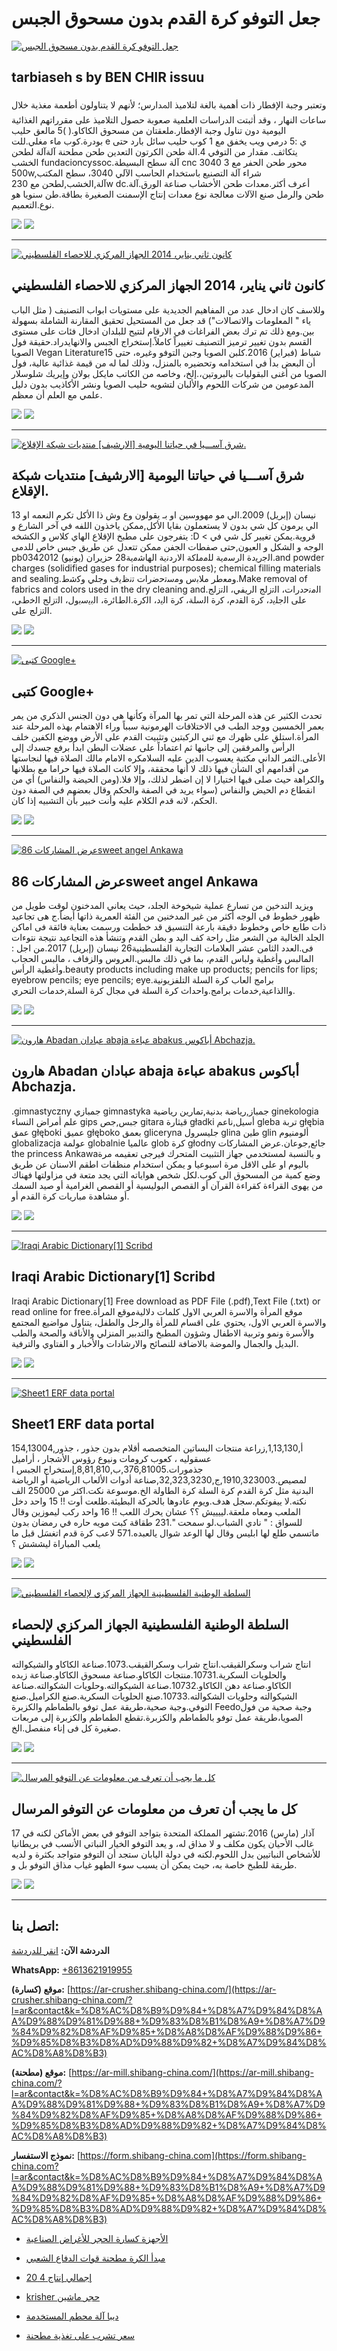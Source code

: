 # جعل التوفو كرة القدم بدون مسحوق الجبس

<a href="https://swt.shibang-china.com/?l=ar&img&k=%D8%AC%D8%B9%D9%84+%D8%A7%D9%84%D8%AA%D9%88%D9%81%D9%88+%D9%83%D8%B1%D8%A9+%D8%A7%D9%84%D9%82%D8%AF%D9%85+%D8%A8%D8%AF%D9%88%D9%86+%D9%85%D8%B3%D8%AD%D9%88%D9%82+%D8%A7%D9%84%D8%AC%D8%A8%D8%B3" target="_blank">![جعل التوفو كرة القدم بدون مسحوق الجبس](http://static.shibang-china.com/all-800x300/1149.jpg)</a>

## tarbiaseh s by BEN CHIR issuu
وﺗﻌﺘﺒﺮ وﺟﺒﺔ اﻹﻓﻄﺎر ذات أﻫﻤﻴﺔ ﺑﺎﻟﻐﺔ ﻟﺘﻼﻣﻴﺬ اﳌﺪارس؛ ﻷﻧﻬﻢ ﻻ ﻳﺘﻨﺎوﻟﻮن أﻃﻌﻤﺔ ﻣﻐﺬﻳﺔ ﺧﻼل ﺳﺎﻋﺎت اﻟﻨﻬﺎر ، وﻗﺪ أﺛﺒﺘﺖ اﻟﺪراﺳﺎت اﻟﻌﻠﻤﻴﺔ ﺻﻌﻮﺑﺔ ﺣﺼﻮل اﻟﺘﻼﻣﻴﺬ ﻋﻠﻰ ﻣﻘﺮراﺗﻬﻢ اﻟﻐﺬاﺋﻴﺔ اﻟﻴﻮﻣﻴﺔ دون ﺗﻨﺎول وﺟﺒﺔ اﻹﻓﻄﺎر‪‬.ملعقتان من مسحوق الكاكاو.( )5 مالعق حليب بودرة.كوب ماء مغلي.للت e ي :5 درمي ويب يخفق مع 1 كوب حليب سائل بارد حتى يتكاثف. مقدار من التوفي 4.الة طحن الكرتون التعدين طحن مطحنة آلةآلة لطحن الخشب fundacioncyssoc.آلة سطح البسيطة cnc 3040 3 محور طحن الحفر مع 500w,شراء آلة التصنيع باستخدام الحاسب الآلي 3040، سطح المكتب آلة,الخشب,لطحن مع 230w dc.أعرف أكثر.معدات طحن الأخشاب صناعة الورق.آلة طحن والرمل صنع الآلات معالجة نوع معدات إنتاج الإسمنت الصغيرة بطاقة.طن سنويا هو نوع.التعميم.


<a href="https://whatsapp.shibangsoft.com/WhatsApp.php" target="_blank" title="WhatsApp">![](http://static.shibang-china.com/icon/whatsapp.png)</a> <a href="https://swt.shibang-china.com/?l=ar&icon&k=%D8%AC%D8%B9%D9%84+%D8%A7%D9%84%D8%AA%D9%88%D9%81%D9%88+%D9%83%D8%B1%D8%A9+%D8%A7%D9%84%D9%82%D8%AF%D9%85+%D8%A8%D8%AF%D9%88%D9%86+%D9%85%D8%B3%D8%AD%D9%88%D9%82+%D8%A7%D9%84%D8%AC%D8%A8%D8%B3" target="_blank">![](http://static.shibang-china.com/icon/chat-ar.png)</a>

---

<a href="https://swt.shibang-china.com/?l=ar&img&k=%D8%AC%D8%B9%D9%84+%D8%A7%D9%84%D8%AA%D9%88%D9%81%D9%88+%D9%83%D8%B1%D8%A9+%D8%A7%D9%84%D9%82%D8%AF%D9%85+%D8%A8%D8%AF%D9%88%D9%86+%D9%85%D8%B3%D8%AD%D9%88%D9%82+%D8%A7%D9%84%D8%AC%D8%A8%D8%B3" target="_blank">![كانون ثاني يناير، 2014 الجهاز المركزي للاحصاء الفلسطيني](http://static.shibang-china.com/all-800x300/287.jpg)</a>

## كانون ثاني يناير، 2014 الجهاز المركزي للاحصاء الفلسطيني
وللاسف كان ادخال عدد من المفاهيم الجديدية على مستويات ابواب التصنيف ( مثل الباب ياء &quot; المعلومات والاتصالات&quot;) قد جعل من المستحيل تحقيق المقارنة الشاملة بسهولة بين.ومع ذلك تم ترك بعض الفراغات في الارقام لتتيح للبلدان ادخال فئات على مستوى القسم بدون تغيير ترميز التصنيف تغييراً كاملاً.إستخراج الجبس والانهايدراد.حقيقة فول الصويا Vegan Literature15 شباط (فبراير) 2016.كلبن الصويا وجبن التوفو وغيره، حتى أن البعض بدأ في استخدامه وتحضيره بالمنزل، وذلك لما له من قيمة غذائية عالية، فول الصويا من أغنى البقوليات بالبروتين،.إلخ، وخاصه من الكاتب مايكل بولان وإيريك شلوسلار المدعومين من شركات اللحوم والألبان لتشويه حليب الصويا ونشر الأكاذيب بدون دليل علمي مع العلم أن معظم.


<a href="https://whatsapp.shibangsoft.com/WhatsApp.php" target="_blank" title="WhatsApp">![](http://static.shibang-china.com/icon/whatsapp.png)</a> <a href="https://swt.shibang-china.com/?l=ar&icon&k=%D8%AC%D8%B9%D9%84+%D8%A7%D9%84%D8%AA%D9%88%D9%81%D9%88+%D9%83%D8%B1%D8%A9+%D8%A7%D9%84%D9%82%D8%AF%D9%85+%D8%A8%D8%AF%D9%88%D9%86+%D9%85%D8%B3%D8%AD%D9%88%D9%82+%D8%A7%D9%84%D8%AC%D8%A8%D8%B3" target="_blank">![](http://static.shibang-china.com/icon/chat-ar.png)</a>

---

<a href="https://swt.shibang-china.com/?l=ar&img&k=%D8%AC%D8%B9%D9%84+%D8%A7%D9%84%D8%AA%D9%88%D9%81%D9%88+%D9%83%D8%B1%D8%A9+%D8%A7%D9%84%D9%82%D8%AF%D9%85+%D8%A8%D8%AF%D9%88%D9%86+%D9%85%D8%B3%D8%AD%D9%88%D9%82+%D8%A7%D9%84%D8%AC%D8%A8%D8%B3" target="_blank">![شرق آســـيا في حياتنا اليومية [الارشيف] منتديات شبكة الإقلاع.](http://static.shibang-china.com/all-800x300/1245.jpg)</a>

## شرق آســـيا في حياتنا اليومية [الارشيف] منتديات شبكة الإقلاع.
13 نيسان (إبريل) 2009.الي مو مهووسين او بـ يقولون وع وش ذا الأكل تكرم النعمه او الي يرمون كل شي بدون لا يستعملون بقايا الأكل,ممكن ياخذون اللفه في آخر الشارع و يتفرجون على مطبخ الإقلاع الهاي كلاس و الكشخه :D &lt; قروية.يمكن تغيير كل شي في الوجه و الشكل و العيون,حتى صفطات الجفن ممكن تتعدل عن طريق جبس خاص للدمى pb034اﻟﺟرﻳدة اﻟرﺳﻣﻳﺔ ﻟﻠﻣﻣﻠﻛﺔ اﻻردﻧﻳﺔ اﻟﻬﺎﺷﻣﻳﺔ28 حزيران (يونيو) 2012.and powder charges (solidified gases for industrial purposes); chemical filling materials and sealing.وﻣﻌطر ﻣﻼﺑس وﻣﺳﺗﺣﺿرات ﺗﻧظﻳف وﺟﻠﻲ وﻛﺷط.Make removal of fabrics and colors used in the dry cleaning and.اﻟﻣﻧﺣدرات، اﻟﺗزﻟﺞ اﻟرﻳﻔﻲ، اﻟﺗزﻟﺞ ﻋﻠﻰ اﻟﺟﻠﻳد، ﻛرة اﻟﻘدم، ﻛرة اﻟﺳﻠﺔ، ﻛرة اﻟﻳد، اﻟﻛرة.اﻟطﺎﺋرة، اﻟﺑﻳﺳﺑوﻝ، اﻟﺗزﻟﺞ اﻟﺧطﻲ، اﻟﺗزﻟﺞ ﻋﻠﻰ.


<a href="https://whatsapp.shibangsoft.com/WhatsApp.php" target="_blank" title="WhatsApp">![](http://static.shibang-china.com/icon/whatsapp.png)</a> <a href="https://swt.shibang-china.com/?l=ar&icon&k=%D8%AC%D8%B9%D9%84+%D8%A7%D9%84%D8%AA%D9%88%D9%81%D9%88+%D9%83%D8%B1%D8%A9+%D8%A7%D9%84%D9%82%D8%AF%D9%85+%D8%A8%D8%AF%D9%88%D9%86+%D9%85%D8%B3%D8%AD%D9%88%D9%82+%D8%A7%D9%84%D8%AC%D8%A8%D8%B3" target="_blank">![](http://static.shibang-china.com/icon/chat-ar.png)</a>

---

<a href="https://swt.shibang-china.com/?l=ar&img&k=%D8%AC%D8%B9%D9%84+%D8%A7%D9%84%D8%AA%D9%88%D9%81%D9%88+%D9%83%D8%B1%D8%A9+%D8%A7%D9%84%D9%82%D8%AF%D9%85+%D8%A8%D8%AF%D9%88%D9%86+%D9%85%D8%B3%D8%AD%D9%88%D9%82+%D8%A7%D9%84%D8%AC%D8%A8%D8%B3" target="_blank">![كتبى Google+](http://static.shibang-china.com/all-800x300/1495.jpg)</a>

## كتبى Google+
تحدث الكثير عن هذه المرحلة التي تمر بها المرآة وكأنها هي دون الجنس الذكري من يمر بعمر الخمسين ووجد الطب في الاختلافات الهرمونية سبباً وراء الاهتمام بهذه المرحلة عند المرأة.استلقِ على ظهرك مع ثني الركبتين وتثبيت القدم على الأرض ووضع الكفين خلف الرأس والمرفقين إلى جانبها ثم اعتماداً على عضلات البطن ابدأ برفع جسدك إلى الأعلى.الثمر الداني مكتبة يعسوب الدين عليه السلامكره الامام مالك الصلاة فيها لنجاستها من أقدامهم أي الشأن فيها ذلك لا أنها محققة، وإلا كانت الصلاة فيها حراما مع بطلانها والكراهة حيث صلى فيها اختيارا لا إن اضطر لذلك، وإلا فلا.(ومن الحيضة والنفاس) أي من انقطاع دم الحيض والنفاس (سواء يريد في الصفة والحكم وقال بعضهم في الصفة دون الحكم، لانه قدم الكلام عليه وأنت خبير بأن التشبيه إذا كان.


<a href="https://whatsapp.shibangsoft.com/WhatsApp.php" target="_blank" title="WhatsApp">![](http://static.shibang-china.com/icon/whatsapp.png)</a> <a href="https://swt.shibang-china.com/?l=ar&icon&k=%D8%AC%D8%B9%D9%84+%D8%A7%D9%84%D8%AA%D9%88%D9%81%D9%88+%D9%83%D8%B1%D8%A9+%D8%A7%D9%84%D9%82%D8%AF%D9%85+%D8%A8%D8%AF%D9%88%D9%86+%D9%85%D8%B3%D8%AD%D9%88%D9%82+%D8%A7%D9%84%D8%AC%D8%A8%D8%B3" target="_blank">![](http://static.shibang-china.com/icon/chat-ar.png)</a>

---

<a href="https://swt.shibang-china.com/?l=ar&img&k=%D8%AC%D8%B9%D9%84+%D8%A7%D9%84%D8%AA%D9%88%D9%81%D9%88+%D9%83%D8%B1%D8%A9+%D8%A7%D9%84%D9%82%D8%AF%D9%85+%D8%A8%D8%AF%D9%88%D9%86+%D9%85%D8%B3%D8%AD%D9%88%D9%82+%D8%A7%D9%84%D8%AC%D8%A8%D8%B3" target="_blank">![عرض المشاركات 86sweet angel Ankawa](http://static.shibang-china.com/all-800x300/1231.jpg)</a>

## عرض المشاركات 86sweet angel Ankawa
ويزيد التدخين من تسارع عملية شيخوخة الجلد، حيث يعاني المدخنون لوقت طويل من ظهور خطوط في الوجه أكثر من غير المدخنين من الفئة العمرية ذاتها أيضاً.ج هى تجاعيد ذات طابع خاص وخطوط دقيقة بارعة التنسيق قد خططت ورسمت بعناية فائقة فى اماكن الجلد الخالية من الشعر مثل راحة كف اليد و بطن القدم وتنشأ هذه التجاعيد نتيجة نتوءات فى.العدد الثامن عشر العلامات التجارية الفلسطينية26 نيسان (إبريل) 2017.من اجل : المالبس وأغطية ولباس القدم، بما في ذلك مالبس.العروس والزفاف ، مالبس الحجاب وأغطية الرأس.beauty products including make up products; pencils for lips; eyebrow pencils; eye pencils; eye.برامج العاب كرة السلة التلفزيونية واالذاعية,خدمات برامج.واحداث كرة السلة في مجال كرة السلة,خدمات التحري.


<a href="https://whatsapp.shibangsoft.com/WhatsApp.php" target="_blank" title="WhatsApp">![](http://static.shibang-china.com/icon/whatsapp.png)</a> <a href="https://swt.shibang-china.com/?l=ar&icon&k=%D8%AC%D8%B9%D9%84+%D8%A7%D9%84%D8%AA%D9%88%D9%81%D9%88+%D9%83%D8%B1%D8%A9+%D8%A7%D9%84%D9%82%D8%AF%D9%85+%D8%A8%D8%AF%D9%88%D9%86+%D9%85%D8%B3%D8%AD%D9%88%D9%82+%D8%A7%D9%84%D8%AC%D8%A8%D8%B3" target="_blank">![](http://static.shibang-china.com/icon/chat-ar.png)</a>

---

<a href="https://swt.shibang-china.com/?l=ar&img&k=%D8%AC%D8%B9%D9%84+%D8%A7%D9%84%D8%AA%D9%88%D9%81%D9%88+%D9%83%D8%B1%D8%A9+%D8%A7%D9%84%D9%82%D8%AF%D9%85+%D8%A8%D8%AF%D9%88%D9%86+%D9%85%D8%B3%D8%AD%D9%88%D9%82+%D8%A7%D9%84%D8%AC%D8%A8%D8%B3" target="_blank">![هارون Abadan عبادان abaja عباءة abakus أباكوس Abchazja.](http://static.shibang-china.com/all-800x300/667.jpg)</a>

## هارون Abadan عبادان abaja عباءة abakus أباكوس Abchazja.
.gimnastyczny جمبازي gimnastyka جمباز,رياضة بدنية,تمارين رياضية ginekologia علم أمراض النساء gips جبس,جص gitara قيثارة gładki أسيل,ناعم gleba تربة głębia عمق głęboki عميق głęboko بعمق gliceryna جليسرول glina طين glin ألومنيوم globalizacja عولمة globalnie عالميا glob كرة głodny جائع,جوعان.عرض المشاركات the princess Ankawaو بالنسبة لمستخدمي جهاز التثبيت المتحرك فيرجى تعقيمه مرة باليوم او على الاقل مرة اسبوعيا و يمكن استخدام منظفات اطقم الاسنان عن طريق وضع كمية من المسحوق الى كوب.لكل شخص هواياته التي يجد متعة في مزاولتها فهناك من يهوى القراءة كقراءة القرآن أو القصص البوليسية أو القصص الغرامية أو صيد السمك أو مشاهدة مباريات كرة القدم أو.


<a href="https://whatsapp.shibangsoft.com/WhatsApp.php" target="_blank" title="WhatsApp">![](http://static.shibang-china.com/icon/whatsapp.png)</a> <a href="https://swt.shibang-china.com/?l=ar&icon&k=%D8%AC%D8%B9%D9%84+%D8%A7%D9%84%D8%AA%D9%88%D9%81%D9%88+%D9%83%D8%B1%D8%A9+%D8%A7%D9%84%D9%82%D8%AF%D9%85+%D8%A8%D8%AF%D9%88%D9%86+%D9%85%D8%B3%D8%AD%D9%88%D9%82+%D8%A7%D9%84%D8%AC%D8%A8%D8%B3" target="_blank">![](http://static.shibang-china.com/icon/chat-ar.png)</a>

---

<a href="https://swt.shibang-china.com/?l=ar&img&k=%D8%AC%D8%B9%D9%84+%D8%A7%D9%84%D8%AA%D9%88%D9%81%D9%88+%D9%83%D8%B1%D8%A9+%D8%A7%D9%84%D9%82%D8%AF%D9%85+%D8%A8%D8%AF%D9%88%D9%86+%D9%85%D8%B3%D8%AD%D9%88%D9%82+%D8%A7%D9%84%D8%AC%D8%A8%D8%B3" target="_blank">![Iraqi Arabic Dictionary[1] Scribd](http://static.shibang-china.com/all-800x300/148.jpg)</a>

## Iraqi Arabic Dictionary[1] Scribd
Iraqi Arabic Dictionary[1] Free download as PDF File (.pdf),Text File (.txt) or read online for free.موقع المرأة والاسرة العربي الاول كلمات دلاليةموقع المرأة والاسرة العربي الاول، يحتوي على اقسام للمرأة والرجل والطفل، يتناول مواضيع المجتمع والأسرة ونمو وتربية الاطفال وشؤون المطبخ والتدبير المنزلي والأناقة والصحة والطب البديل والجمال والموضة بالاضافة للنصائح والارشادات والأخبار و الفتاوي والترفية.


<a href="https://whatsapp.shibangsoft.com/WhatsApp.php" target="_blank" title="WhatsApp">![](http://static.shibang-china.com/icon/whatsapp.png)</a> <a href="https://swt.shibang-china.com/?l=ar&icon&k=%D8%AC%D8%B9%D9%84+%D8%A7%D9%84%D8%AA%D9%88%D9%81%D9%88+%D9%83%D8%B1%D8%A9+%D8%A7%D9%84%D9%82%D8%AF%D9%85+%D8%A8%D8%AF%D9%88%D9%86+%D9%85%D8%B3%D8%AD%D9%88%D9%82+%D8%A7%D9%84%D8%AC%D8%A8%D8%B3" target="_blank">![](http://static.shibang-china.com/icon/chat-ar.png)</a>

---

<a href="https://swt.shibang-china.com/?l=ar&img&k=%D8%AC%D8%B9%D9%84+%D8%A7%D9%84%D8%AA%D9%88%D9%81%D9%88+%D9%83%D8%B1%D8%A9+%D8%A7%D9%84%D9%82%D8%AF%D9%85+%D8%A8%D8%AF%D9%88%D9%86+%D9%85%D8%B3%D8%AD%D9%88%D9%82+%D8%A7%D9%84%D8%AC%D8%A8%D8%B3" target="_blank">![Sheet1 ERF data portal](http://static.shibang-china.com/all-800x300/306.jpg)</a>

## Sheet1 ERF data portal
154,13004,أ,1,13,130,زراعة منتجات البساتين المتخصصه أقلام بدون جذور ، جذور عسقوليه ، كعوب كرومات ونيوع رؤوس الأشجار ، أراميل جذمورات.376,81005,ب,8,81,810,إستخراج الجبس ا لمصيص.1910,323003,ج,32,323,3230,صناعة أدوات الألعاب الرياضية أو الرياضة البدنية مثل كرة القدم كرة السلة كرة الطاولة الخ.موسوعة نكت.اكثر من 25000 الف نكته.لا ييفوتكم.سجل هدف.ويوم عادوها بالحركة البطيئة.طلعت أوت !! 15 واحد دخل الملعب ومعاه ملعقة.لييييش ؟؟ عشان يحرك اللعب !! 16 واحد ركب ليموزين وقال للسواق : &quot; نادي الشباب.لو سمحت &quot;.231 طقاقة كبت مويه حاره في رمضان بدون ماتسمي طلع لها ابليس وقال لها الوعد شوال يالعبده.571 لاعب كرة قدم اتغسَل قبل ما يلعب المباراة ليششش ؟


<a href="https://whatsapp.shibangsoft.com/WhatsApp.php" target="_blank" title="WhatsApp">![](http://static.shibang-china.com/icon/whatsapp.png)</a> <a href="https://swt.shibang-china.com/?l=ar&icon&k=%D8%AC%D8%B9%D9%84+%D8%A7%D9%84%D8%AA%D9%88%D9%81%D9%88+%D9%83%D8%B1%D8%A9+%D8%A7%D9%84%D9%82%D8%AF%D9%85+%D8%A8%D8%AF%D9%88%D9%86+%D9%85%D8%B3%D8%AD%D9%88%D9%82+%D8%A7%D9%84%D8%AC%D8%A8%D8%B3" target="_blank">![](http://static.shibang-china.com/icon/chat-ar.png)</a>

---

<a href="https://swt.shibang-china.com/?l=ar&img&k=%D8%AC%D8%B9%D9%84+%D8%A7%D9%84%D8%AA%D9%88%D9%81%D9%88+%D9%83%D8%B1%D8%A9+%D8%A7%D9%84%D9%82%D8%AF%D9%85+%D8%A8%D8%AF%D9%88%D9%86+%D9%85%D8%B3%D8%AD%D9%88%D9%82+%D8%A7%D9%84%D8%AC%D8%A8%D8%B3" target="_blank">![السلطة الوطنية الفلسطينية الجهاز المركزي لإلحصاء الفلسطيني](http://static.shibang-china.com/all-800x300/1481.jpg)</a>

## السلطة الوطنية الفلسطينية الجهاز المركزي لإلحصاء الفلسطيني
انتاج شراب وسكرالقيقب.انتاج شراب وسكرالقيقب.1073.صناعة الكاكاو والشيكوالته والحلويات السكرية.10731.منتجات الكاكاو.صناعة مسحوق الكاكاو.صناعة زبده الكاكاو.صناعة دهن الكاكاو.10732.صناعة الشيكوالته.وحلويات الشكوالته.صناعة الشيكوالته وحلويات الشكوالته.10733.صنع الحلويات السكرية.صنع الكراميل.صنع التوفي.وجبة صحية،طريقة عمل توفو بالطماطم والكزبرة Feedoوجبة صحية من فول الصويا،طريقة عمل توفو بالطماطم والكزبرة.تقطع الطماطم والكزبرة إلى مربعات صغيرة كل فى إناء منفصل.الخ.


<a href="https://whatsapp.shibangsoft.com/WhatsApp.php" target="_blank" title="WhatsApp">![](http://static.shibang-china.com/icon/whatsapp.png)</a> <a href="https://swt.shibang-china.com/?l=ar&icon&k=%D8%AC%D8%B9%D9%84+%D8%A7%D9%84%D8%AA%D9%88%D9%81%D9%88+%D9%83%D8%B1%D8%A9+%D8%A7%D9%84%D9%82%D8%AF%D9%85+%D8%A8%D8%AF%D9%88%D9%86+%D9%85%D8%B3%D8%AD%D9%88%D9%82+%D8%A7%D9%84%D8%AC%D8%A8%D8%B3" target="_blank">![](http://static.shibang-china.com/icon/chat-ar.png)</a>

---

<a href="https://swt.shibang-china.com/?l=ar&img&k=%D8%AC%D8%B9%D9%84+%D8%A7%D9%84%D8%AA%D9%88%D9%81%D9%88+%D9%83%D8%B1%D8%A9+%D8%A7%D9%84%D9%82%D8%AF%D9%85+%D8%A8%D8%AF%D9%88%D9%86+%D9%85%D8%B3%D8%AD%D9%88%D9%82+%D8%A7%D9%84%D8%AC%D8%A8%D8%B3" target="_blank">![كل ما يجب أن تعرف من معلومات عن التوفو المرسال](http://static.shibang-china.com/all-800x300/135.jpg)</a>

## كل ما يجب أن تعرف من معلومات عن التوفو المرسال
17 آذار (مارس) 2016.تشتهر المملكة المتحدة بتواجد التوفو في بعض الأماكن لكنه في غالب الأحيان يكون مكلف و لا مذاق له، و يعد التوفو الخيار النباتي الأنسب في بريطانيا للأشخاص النباتيين بدل اللحوم.لكنه في دولة اليابان ستجد أن التوفو متواجد بكثرة و لديه طريقة للطبخ خاصة به، حيث يمكن أن يسبب سوء الطهو غياب مذاق التوفو بل و.

<a href="https://whatsapp.shibangsoft.com/WhatsApp.php" target="_blank" title="WhatsApp">![](http://static.shibang-china.com/icon/whatsapp.png)</a> <a href="https://swt.shibang-china.com/?l=ar&icon&k=%D8%AC%D8%B9%D9%84+%D8%A7%D9%84%D8%AA%D9%88%D9%81%D9%88+%D9%83%D8%B1%D8%A9+%D8%A7%D9%84%D9%82%D8%AF%D9%85+%D8%A8%D8%AF%D9%88%D9%86+%D9%85%D8%B3%D8%AD%D9%88%D9%82+%D8%A7%D9%84%D8%AC%D8%A8%D8%B3" target="_blank">![](http://static.shibang-china.com/icon/chat-ar.png)</a>

---
## اتصل بنا:

**الدردشة الآن:** [انقر للدردشة](https://swt.shibang-china.com?l=ar&contact&k=%D8%AC%D8%B9%D9%84+%D8%A7%D9%84%D8%AA%D9%88%D9%81%D9%88+%D9%83%D8%B1%D8%A9+%D8%A7%D9%84%D9%82%D8%AF%D9%85+%D8%A8%D8%AF%D9%88%D9%86+%D9%85%D8%B3%D8%AD%D9%88%D9%82+%D8%A7%D9%84%D8%AC%D8%A8%D8%B3)

**WhatsApp:**  [+8613621919955](https://whatsapp.shibangsoft.com/WhatsApp.php)

**موقع (كسارة):** [https://ar-crusher.shibang-china.com/](https://ar-crusher.shibang-china.com/?l=ar&contact&k=%D8%AC%D8%B9%D9%84+%D8%A7%D9%84%D8%AA%D9%88%D9%81%D9%88+%D9%83%D8%B1%D8%A9+%D8%A7%D9%84%D9%82%D8%AF%D9%85+%D8%A8%D8%AF%D9%88%D9%86+%D9%85%D8%B3%D8%AD%D9%88%D9%82+%D8%A7%D9%84%D8%AC%D8%A8%D8%B3)

**موقع (مطحنة):** [https://ar-mill.shibang-china.com/](https://ar-mill.shibang-china.com/?l=ar&contact&k=%D8%AC%D8%B9%D9%84+%D8%A7%D9%84%D8%AA%D9%88%D9%81%D9%88+%D9%83%D8%B1%D8%A9+%D8%A7%D9%84%D9%82%D8%AF%D9%85+%D8%A8%D8%AF%D9%88%D9%86+%D9%85%D8%B3%D8%AD%D9%88%D9%82+%D8%A7%D9%84%D8%AC%D8%A8%D8%B3)

**نموذج الاستفسار:** [https://form.shibang-china.com](https://form.shibang-china.com?l=ar&contact&k=%D8%AC%D8%B9%D9%84+%D8%A7%D9%84%D8%AA%D9%88%D9%81%D9%88+%D9%83%D8%B1%D8%A9+%D8%A7%D9%84%D9%82%D8%AF%D9%85+%D8%A8%D8%AF%D9%88%D9%86+%D9%85%D8%B3%D8%AD%D9%88%D9%82+%D8%A7%D9%84%D8%AC%D8%A8%D8%B3)

* [الأجهزة كسارة الحجر للأغراض الصناعية](../26/%D8%A7%D9%84%D8%A3%D8%AC%D9%87%D8%B2%D8%A9%20%D9%83%D8%B3%D8%A7%D8%B1%D8%A9%20%D8%A7%D9%84%D8%AD%D8%AC%D8%B1%20%D9%84%D9%84%D8%A3%D8%BA%D8%B1%D8%A7%D8%B6%20%D8%A7%D9%84%D8%B5%D9%86%D8%A7%D8%B9%D9%8A%D8%A9.md)

* [مبدأ الكرة مطحنة قوات الدفاع الشعبي](../30/%D9%85%D8%A8%D8%AF%D8%A3%20%D8%A7%D9%84%D9%83%D8%B1%D8%A9%20%D9%85%D8%B7%D8%AD%D9%86%D8%A9%20%D9%82%D9%88%D8%A7%D8%AA%20%D8%A7%D9%84%D8%AF%D9%81%D8%A7%D8%B9%20%D8%A7%D9%84%D8%B4%D8%B9%D8%A8%D9%8A.md)

* [إجمالي إنتاج 4 20](../30/%D8%A5%D8%AC%D9%85%D8%A7%D9%84%D9%8A%20%D8%A5%D9%86%D8%AA%D8%A7%D8%AC%204%2020.md)

* [krisher حجر ماشين](../30/krisher%20%D8%AD%D8%AC%D8%B1%20%D9%85%D8%A7%D8%B4%D9%8A%D9%86.md)

* [ديبا آلة محطم المستخدمة](../30/%D8%AF%D9%8A%D8%A8%D8%A7%20%D8%A2%D9%84%D8%A9%20%D9%85%D8%AD%D8%B7%D9%85%20%D8%A7%D9%84%D9%85%D8%B3%D8%AA%D8%AE%D8%AF%D9%85%D8%A9.md)

* [سعر تشرب على تغذية مطحنة](../29/%D8%B3%D8%B9%D8%B1%20%D8%AA%D8%B4%D8%B1%D8%A8%20%D8%B9%D9%84%D9%89%20%D8%AA%D8%BA%D8%B0%D9%8A%D8%A9%20%D9%85%D8%B7%D8%AD%D9%86%D8%A9.md)